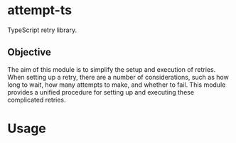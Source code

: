 # attempt-ts
TypeScript retry library.

## Objective
The aim of this module is to simplify the setup and execution of retries. 
When setting up a retry, there are a number of considerations, such as how long to wait, how many attempts to make, and whether to fail.
This module provides a unified procedure for setting up and executing these complicated retries.

# Usage
